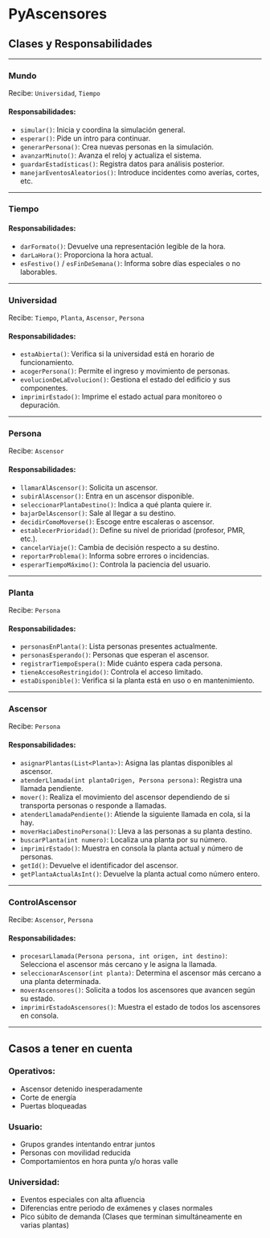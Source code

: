 # PyAscensores

## Clases y Responsabilidades

---

### Mundo  
Recibe: `Universidad`, `Tiempo`

#### Responsabilidades:
- `simular()`: Inicia y coordina la simulación general.  
- `esperar()`: Pide un intro para continuar.  
- `generarPersona()`: Crea nuevas personas en la simulación.  
- `avanzarMinuto()`: Avanza el reloj y actualiza el sistema.  
- `guardarEstadísticas()`: Registra datos para análisis posterior.  
- `manejarEventosAleatorios()`: Introduce incidentes como averías, cortes, etc.

---

### Tiempo

#### Responsabilidades:
- `darFormato()`: Devuelve una representación legible de la hora.  
- `darLaHora()`: Proporciona la hora actual.  
- `esFestivo()` / `esFinDeSemana()`: Informa sobre días especiales o no laborables.

---

### Universidad  
Recibe: `Tiempo`, `Planta`, `Ascensor`, `Persona`

#### Responsabilidades:
- `estaAbierta()`: Verifica si la universidad está en horario de funcionamiento.  
- `acogerPersona()`: Permite el ingreso y movimiento de personas.  
- `evolucionDeLaEvolucion()`: Gestiona el estado del edificio y sus componentes.  
- `imprimirEstado()`: Imprime el estado actual para monitoreo o depuración.

---

### Persona  
Recibe: `Ascensor`

#### Responsabilidades:
- `llamarAlAscensor()`: Solicita un ascensor.  
- `subirAlAscensor()`: Entra en un ascensor disponible.  
- `seleccionarPlantaDestino()`: Indica a qué planta quiere ir.  
- `bajarDelAscensor()`: Sale al llegar a su destino.  
- `decidirComoMoverse()`: Escoge entre escaleras o ascensor.  
- `establecerPrioridad()`: Define su nivel de prioridad (profesor, PMR, etc.).  
- `cancelarViaje()`: Cambia de decisión respecto a su destino.  
- `reportarProblema()`: Informa sobre errores o incidencias.  
- `esperarTiempoMáximo()`: Controla la paciencia del usuario.

---

### Planta  
Recibe: `Persona`

#### Responsabilidades:
- `personasEnPlanta()`: Lista personas presentes actualmente.  
- `personasEsperando()`: Personas que esperan el ascensor.  
- `registrarTiempoEspera()`: Mide cuánto espera cada persona.  
- `tieneAccesoRestringido()`: Controla el acceso limitado.  
- `estaDisponible()`: Verifica si la planta está en uso o en mantenimiento.

---

### Ascensor  
Recibe: `Persona`

#### Responsabilidades:
- `asignarPlantas(List<Planta>)`: Asigna las plantas disponibles al ascensor.  
- `atenderLlamada(int plantaOrigen, Persona persona)`: Registra una llamada pendiente.  
- `mover()`: Realiza el movimiento del ascensor dependiendo de si transporta personas o responde a llamadas.  
- `atenderLlamadaPendiente()`: Atiende la siguiente llamada en cola, si la hay.  
- `moverHaciaDestinoPersona()`: Lleva a las personas a su planta destino.  
- `buscarPlanta(int numero)`: Localiza una planta por su número.  
- `imprimirEstado()`: Muestra en consola la planta actual y número de personas.  
- `getId()`: Devuelve el identificador del ascensor.  
- `getPlantaActualAsInt()`: Devuelve la planta actual como número entero.

---

### ControlAscensor  
Recibe: `Ascensor`, `Persona`

#### Responsabilidades:
- `procesarLlamada(Persona persona, int origen, int destino)`: Selecciona el ascensor más cercano y le asigna la llamada.  
- `seleccionarAscensor(int planta)`: Determina el ascensor más cercano a una planta determinada.  
- `moverAscensores()`: Solicita a todos los ascensores que avancen según su estado.  
- `imprimirEstadoAscensores()`: Muestra el estado de todos los ascensores en consola.

---

## Casos a tener en cuenta

### Operativos:
- Ascensor detenido inesperadamente  
- Corte de energía  
- Puertas bloqueadas  

### Usuario:
- Grupos grandes intentando entrar juntos  
- Personas con movilidad reducida  
- Comportamientos en hora punta y/o horas valle  

### Universidad:
- Eventos especiales con alta afluencia  
- Diferencias entre periodo de exámenes y clases normales  
- Pico súbito de demanda (Clases que terminan simultáneamente en varias plantas)
